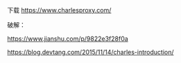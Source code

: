 下载 
https://www.charlesproxy.com/

破解：

https://www.jianshu.com/p/9822e3f28f0a


https://blog.devtang.com/2015/11/14/charles-introduction/